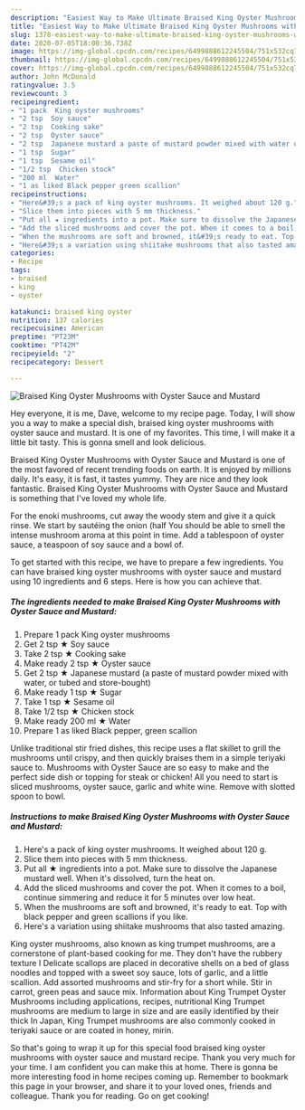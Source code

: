 ```yaml
---
description: "Easiest Way to Make Ultimate Braised King Oyster Mushrooms with Oyster Sauce and Mustard"
title: "Easiest Way to Make Ultimate Braised King Oyster Mushrooms with Oyster Sauce and Mustard"
slug: 1378-easiest-way-to-make-ultimate-braised-king-oyster-mushrooms-with-oyster-sauce-and-mustard
date: 2020-07-05T18:00:36.738Z
image: https://img-global.cpcdn.com/recipes/6499888612245504/751x532cq70/braised-king-oyster-mushrooms-with-oyster-sauce-and-mustard-recipe-main-photo.jpg
thumbnail: https://img-global.cpcdn.com/recipes/6499888612245504/751x532cq70/braised-king-oyster-mushrooms-with-oyster-sauce-and-mustard-recipe-main-photo.jpg
cover: https://img-global.cpcdn.com/recipes/6499888612245504/751x532cq70/braised-king-oyster-mushrooms-with-oyster-sauce-and-mustard-recipe-main-photo.jpg
author: John McDonald
ratingvalue: 3.5
reviewcount: 3
recipeingredient:
- "1 pack  King oyster mushrooms"
- "2 tsp  Soy sauce"
- "2 tsp  Cooking sake"
- "2 tsp  Oyster sauce"
- "2 tsp  Japanese mustard a paste of mustard powder mixed with water or tubed and storebought"
- "1 tsp  Sugar"
- "1 tsp  Sesame oil"
- "1/2 tsp  Chicken stock"
- "200 ml  Water"
- "1 as liked Black pepper green scallion"
recipeinstructions:
- "Here&#39;s a pack of king oyster mushrooms. It weighed about 120 g."
- "Slice them into pieces with 5 mm thickness."
- "Put all ★ ingredients into a pot. Make sure to dissolve the Japanese mustard well. When it&#39;s dissolved, turn the heat on."
- "Add the sliced mushrooms and cover the pot. When it comes to a boil, continue simmering and reduce it for 5 minutes over low heat."
- "When the mushrooms are soft and browned, it&#39;s ready to eat. Top with black pepper and green scallions if you like."
- "Here&#39;s a variation using shiitake mushrooms that also tasted amazing."
categories:
- Recipe
tags:
- braised
- king
- oyster

katakunci: braised king oyster 
nutrition: 137 calories
recipecuisine: American
preptime: "PT23M"
cooktime: "PT42M"
recipeyield: "2"
recipecategory: Dessert

---
```



![Braised King Oyster Mushrooms with Oyster Sauce and Mustard](https://img-global.cpcdn.com/recipes/6499888612245504/751x532cq70/braised-king-oyster-mushrooms-with-oyster-sauce-and-mustard-recipe-main-photo.jpg)

Hey everyone, it is me, Dave, welcome to my recipe page. Today, I will show you a way to make a special dish, braised king oyster mushrooms with oyster sauce and mustard. It is one of my favorites. This time, I will make it a little bit tasty. This is gonna smell and look delicious.

Braised King Oyster Mushrooms with Oyster Sauce and Mustard is one of the most favored of recent trending foods on earth. It is enjoyed by millions daily. It's easy, it is fast, it tastes yummy. They are nice and they look fantastic. Braised King Oyster Mushrooms with Oyster Sauce and Mustard is something that I've loved my whole life.

For the enoki mushrooms, cut away the woody stem and give it a quick rinse. We start by sautéing the onion (half You should be able to smell the intense mushroom aroma at this point in time. Add a tablespoon of oyster sauce, a teaspoon of soy sauce and a bowl of.


To get started with this recipe, we have to prepare a few ingredients. You can have braised king oyster mushrooms with oyster sauce and mustard using 10 ingredients and 6 steps. Here is how you can achieve that.

<!--inarticleads1-->

##### The ingredients needed to make Braised King Oyster Mushrooms with Oyster Sauce and Mustard:

1. Prepare 1 pack  King oyster mushrooms
1. Get 2 tsp ★ Soy sauce
1. Take 2 tsp ★ Cooking sake
1. Make ready 2 tsp ★ Oyster sauce
1. Get 2 tsp ★ Japanese mustard (a paste of mustard powder mixed with water, or tubed and store-bought)
1. Make ready 1 tsp ★ Sugar
1. Take 1 tsp ★ Sesame oil
1. Take 1/2 tsp ★ Chicken stock
1. Make ready 200 ml ★ Water
1. Prepare 1 as liked Black pepper, green scallion


Unlike traditional stir fried dishes, this recipe uses a flat skillet to grill the mushrooms until crispy, and then quickly braises them in a simple teriyaki sauce to. Mushrooms with Oyster Sauce are so easy to make and the perfect side dish or topping for steak or chicken! All you need to start is sliced mushrooms, oyster sauce, garlic and white wine. Remove with slotted spoon to bowl. 

<!--inarticleads2-->

##### Instructions to make Braised King Oyster Mushrooms with Oyster Sauce and Mustard:

1. Here&#39;s a pack of king oyster mushrooms. It weighed about 120 g.
1. Slice them into pieces with 5 mm thickness.
1. Put all ★ ingredients into a pot. Make sure to dissolve the Japanese mustard well. When it&#39;s dissolved, turn the heat on.
1. Add the sliced mushrooms and cover the pot. When it comes to a boil, continue simmering and reduce it for 5 minutes over low heat.
1. When the mushrooms are soft and browned, it&#39;s ready to eat. Top with black pepper and green scallions if you like.
1. Here&#39;s a variation using shiitake mushrooms that also tasted amazing.


King oyster mushrooms, also known as king trumpet mushrooms, are a cornerstone of plant-based cooking for me. They don&#39;t have the rubbery texture I Delicate scallops are placed in decorative shells on a bed of glass noodles and topped with a sweet soy sauce, lots of garlic, and a little scallion. Add assorted mushrooms and stir-fry for a short while. Stir in carrot, green peas and sauce mix. Information about King Trumpet Oyster Mushrooms including applications, recipes, nutritional King Trumpet mushrooms are medium to large in size and are easily identified by their thick In Japan, King Trumpet mushrooms are also commonly cooked in teriyaki sauce or are coated in honey, mirin. 

So that's going to wrap it up for this special food braised king oyster mushrooms with oyster sauce and mustard recipe. Thank you very much for your time. I am confident you can make this at home. There is gonna be more interesting food in home recipes coming up. Remember to bookmark this page in your browser, and share it to your loved ones, friends and colleague. Thank you for reading. Go on get cooking!
